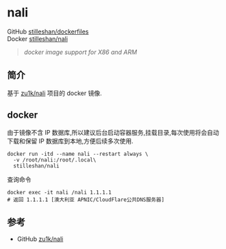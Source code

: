 # nali
GitHub [stilleshan/dockerfiles](https://github.com/stilleshan/dockerfiles)  
Docker [stilleshan/nali](https://hub.docker.com/r/stilleshan/nali)
> *docker image support for X86 and ARM*

## 简介
基于 [zu1k/nali](https://github.com/zu1k/nali) 项目的 docker 镜像.


## docker
由于镜像不含 IP 数据库,所以建议后台启动容器服务,挂载目录,每次使用将会自动下载和保留 IP 数据库到本地,方便后续多次使用.
```shell
docker run -itd --name nali --restart always \
  -v /root/nali:/root/.local\
  stilleshan/nali
```

查询命令
```shell
docker exec -it nali /nali 1.1.1.1
# 返回 1.1.1.1 [澳大利亚 APNIC/CloudFlare公共DNS服务器] 
```

## 参考
- GitHub [zu1k/nali](https://github.com/zu1k/nali) 
